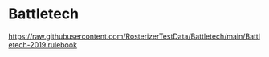 # Battletech

https://raw.githubusercontent.com/RosterizerTestData/Battletech/main/Battletech-2019.rulebook